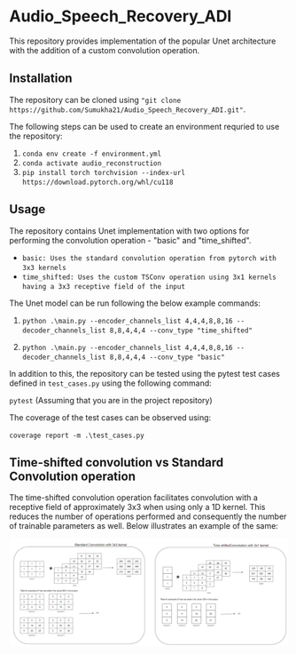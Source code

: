 # Audio_Speech_Recovery_ADI

This repository provides implementation of the popular Unet architecture with the addition of a custom convolution operation.

## Installation
The repository can be cloned using 
`"git clone https://github.com/Sumukha21/Audio_Speech_Recovery_ADI.git"`.

The following steps can be used to create an environment requried to use the repository:
1. `conda env create -f environment.yml`
2. `conda activate audio_reconstruction`
3. `pip install torch torchvision --index-url https://download.pytorch.org/whl/cu118`

## Usage
The repository contains Unet implementation with two options for performing the convolution operation -
"basic" and "time_shifted".
- `basic: Uses the standard convolution operation from pytorch with 3x3 kernels`
- `time_shifted: Uses the custom TSConv operation using 3x1 kernels having a 3x3 receptive field of the input`

The Unet model can be run following the below example commands:

1. `python .\main.py --encoder_channels_list 4,4,4,8,8,16 --decoder_channels_list 8,8,4,4,4 --conv_type "time_shifted"`

2. `python .\main.py --encoder_channels_list 4,4,4,8,8,16 --decoder_channels_list 8,8,4,4,4 --conv_type "basic"`

In addition to this, the repository can be tested using the pytest test cases defined in `test_cases.py` using the following command:

`pytest` (Assuming that you are in the project repository)

The coverage of the test cases can be observed using:

`coverage report -m .\test_cases.py`

## Time-shifted convolution vs Standard Convolution operation
The time-shifted convolution operation facilitates convolution with a receptive field of approximately 3x3 when using only a 1D kernel. This reduces the number of  operations performed and consequently the number of trainable parameters as well. Below illustrates an example of the same:

![Standard Convolution vs tsConv](./images/standard_convolution%20vs%20tsConv.png)

